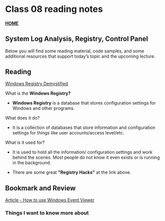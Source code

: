 # Class 08 reading notes

#### [HOME](https://cesarderio.github.io/reading-notes/)

## System Log Analysis, Registry, Control Panel

Below you will find some reading material, code samples, and some additional resources that support today’s topic and the upcoming lecture.

## Reading

[Windows Registry Demystified](https://www.howtogeek.com/370022/windows-registry-demystified-what-you-can-do-with-it/)

What is the **Windows Registry?**

* **Windows Registry** is a database that stores configuration settings for Windows and other programs.

What does it do?

* It is a collection of databases that store information and configuration settings for things like user accounts/access level/etc.

What is it used for?

* It is used to hold all the information/ configuration settings and work behind the scenes. Most people do not know it even exists or is running in the background.

* There are some great **"Registry Hacks"** at the link above.

## Bookmark and Review

[Article - How to use Windows Event Viewer](https://www.faqforge.com/windows/windows-10/what-is-event-viewer-and-how-to-use-it-in-windows-10/)

### Things I want to know more about
